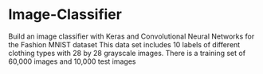 # Image-Classifier
Build an image classifier with Keras and Convolutional Neural Networks for the Fashion MNIST dataset  This data set includes 10 labels of different clothing types with 28 by 28 grayscale images. There is a training set of 60,000 images and 10,000 test images
